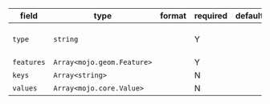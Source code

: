| field | type | format | required | default | description |
|---|---|---|---|---|---|
| `type` | `string` |  | Y |  | the value must be const to "FeatureCollection" |
| `features` | `Array<mojo.geom.Feature>` |  | Y |  |
| `keys` | `Array<string>` |  | N |  |
| `values` | `Array<mojo.core.Value>` |  | N |  |
